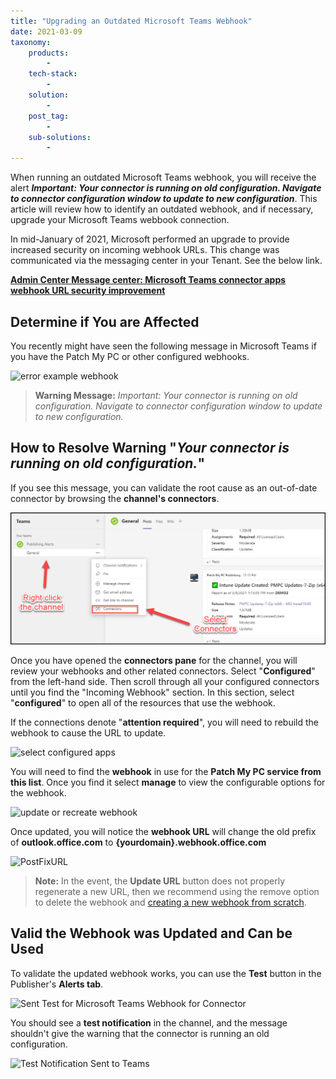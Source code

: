 ```yaml
---
title: "Upgrading an Outdated Microsoft Teams Webhook"
date: 2021-03-09
taxonomy:
    products:
        - 
    tech-stack:
        - 
    solution:
        - 
    post_tag:
        - 
    sub-solutions:
        - 
---
```


When running an outdated Microsoft Teams webhook, you will receive the alert _**Important: Your connector is running on old configuration. Navigate to connector configuration window to update to new configuration**_. This article will review how to identify an outdated webhook, and if necessary, upgrade your Microsoft Teams webbook connection.

In mid-January of 2021, Microsoft performed an upgrade to provide increased security on incoming webhook URLs. This change was communicated via the messaging center in your Tenant. See the below link.

**[Admin Center Message center: Microsoft Teams connector apps webhook URL security improvement](https://admin.microsoft.com/AdminPortal/Home#/MessageCenter/:/messages/MC234048)**

## Determine if You are Affected

You recently might have seen the following message in Microsoft Teams if you have the Patch My PC or other configured webhooks.

![error example webhook](images/error-example-webhook-image.png)

> **Warning Message:** _Important: Your connector is running on old configuration. Navigate to connector configuration window to update to new configuration._

## How to Resolve Warning "_Your connector is running on old configuration._"

If you see this message, you can validate the root cause as an out-of-date connector by browsing the **channel's connectors**.

![](../../_images/select-connectors-from-channel-1.png)

Once you have opened the **connectors pane** for the channel, you will review your webhooks and other related connectors. Select "**Configured**" from the left-hand side. Then scroll through all your configured connectors until you find the "Incoming Webhook" section. In this section, select "**configured**" to open all of the resources that use the webhook.

If the connections denote "**attention required**", you will need to rebuild the webhook to cause the URL to update.

![select configured apps](images/select-configured-apps.png)

You will need to find the **webhook** in use for the **Patch My PC service from this list**. Once you find it select **manage** to view the configurable options for the webhook.

![update or recreate webhook](images/update-or-recreate-webhook.png)

Once updated, you will notice the **webhook URL** will change the old prefix of **outlook.office.com** to **{yourdomain}.webhook.office.com**

![PostFixURL](images/PostFixURL.png)

> **Note:** In the event, the **Update URL** button does not properly regenerate a new URL, then we recommend using the remove option to delete the webhook and [creating a new webhook from scratch](https://patchmypc.com/how-publishing-alerts-work#topic3).

## Valid the Webhook was Updated and Can be Used

To validate the updated webhook works, you can use the **Test** button in the Publisher's **Alerts tab**.

![Sent Test for Microsoft Teams Webhook for Connector](images/Sent-Test-for-Microsoft-Teams-Webhook-for-Connector.png)

You should see a **test notification** in the channel, and the message shouldn't give the warning that the connector is running an old configuration.

![Test Notification Sent to Teams](images/Test-Notification-Sent-to-Teams.png)
